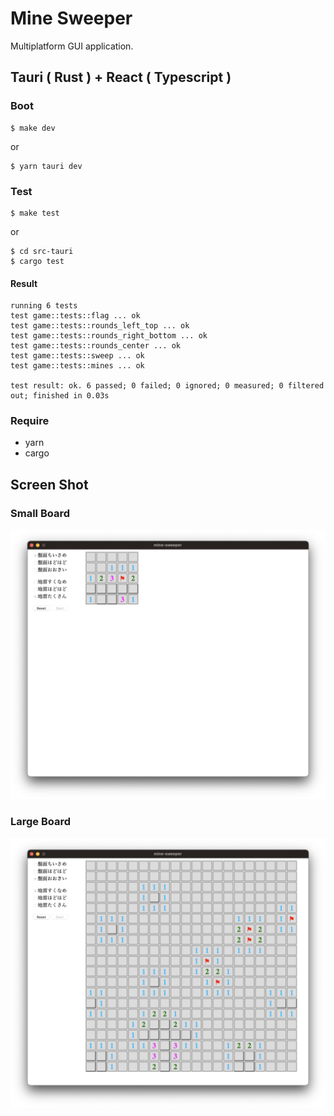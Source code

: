 # Mine Sweeper

Multiplatform GUI application.

## Tauri ( Rust ) + React ( Typescript )

### Boot

```
$ make dev
```

or

```
$ yarn tauri dev
```

### Test

```
$ make test
```

or

```
$ cd src-tauri
$ cargo test
```

#### Result

```
running 6 tests
test game::tests::flag ... ok
test game::tests::rounds_left_top ... ok
test game::tests::rounds_right_bottom ... ok
test game::tests::rounds_center ... ok
test game::tests::sweep ... ok
test game::tests::mines ... ok

test result: ok. 6 passed; 0 failed; 0 ignored; 0 measured; 0 filtered out; finished in 0.03s
```

### Require

- yarn
- cargo

## Screen Shot

### Small Board

![image](./ss1.png)

### Large Board

![image](./ss2.png)
